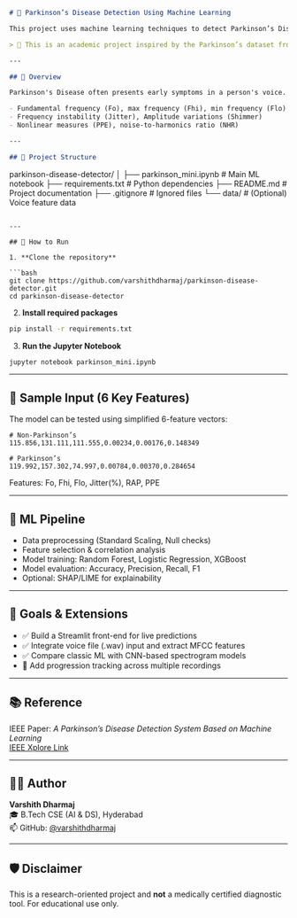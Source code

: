 ```markdown
# 🧠 Parkinson’s Disease Detection Using Machine Learning

This project uses machine learning techniques to detect Parkinson’s Disease (PD) based on vocal biomarkers. It leverages biomedical voice features like jitter, shimmer, and pitch, enabling early-stage detection through predictive analytics.

> 🚨 This is an academic project inspired by the Parkinson’s dataset from UCI Machine Learning Repository and builds on techniques discussed in [this IEEE reference](https://ieeexplore.ieee.org/document/10863299), but is independently implemented.

---

## 🚀 Overview

Parkinson's Disease often presents early symptoms in a person's voice. This project aims to classify individuals as having Parkinson’s or not, using a range of voice features such as:

- Fundamental frequency (Fo), max frequency (Fhi), min frequency (Flo)
- Frequency instability (Jitter), Amplitude variations (Shimmer)
- Nonlinear measures (PPE), noise-to-harmonics ratio (NHR)

---

## 📁 Project Structure

```
parkinson-disease-detector/
│
├── parkinson_mini.ipynb        # Main ML notebook
├── requirements.txt            # Python dependencies
├── README.md                   # Project documentation
├── .gitignore                  # Ignored files
└── data/                       # (Optional) Voice feature data
```

---

## 🔧 How to Run

1. **Clone the repository**

```bash
git clone https://github.com/varshithdharmaj/parkinson-disease-detector.git
cd parkinson-disease-detector
```

2. **Install required packages**

```bash
pip install -r requirements.txt
```

3. **Run the Jupyter Notebook**

```bash
jupyter notebook parkinson_mini.ipynb
```

---

## 🧪 Sample Input (6 Key Features)

The model can be tested using simplified 6-feature vectors:

```
# Non-Parkinson’s
115.856,131.111,111.555,0.00234,0.00176,0.148349

# Parkinson’s
119.992,157.302,74.997,0.00784,0.00370,0.284654
```

Features: Fo, Fhi, Flo, Jitter(%), RAP, PPE

---

## 🧠 ML Pipeline

- Data preprocessing (Standard Scaling, Null checks)
- Feature selection & correlation analysis
- Model training: Random Forest, Logistic Regression, XGBoost
- Model evaluation: Accuracy, Precision, Recall, F1
- Optional: SHAP/LIME for explainability

---

## 🎯 Goals & Extensions

- ✅ Build a Streamlit front-end for live predictions
- ✅ Integrate voice file (.wav) input and extract MFCC features
- ✅ Compare classic ML with CNN-based spectrogram models
- 🔬 Add progression tracking across multiple recordings

---

## 📚 Reference

IEEE Paper: *A Parkinson’s Disease Detection System Based on Machine Learning*  
[IEEE Xplore Link](https://ieeexplore.ieee.org/document/10863299)

---

## 🙋‍♂️ Author

**Varshith Dharmaj**  
🎓 B.Tech CSE (AI & DS), Hyderabad  
📫 GitHub: [@varshithdharmaj](https://github.com/varshithdharmaj)

---

## 🛡 Disclaimer

This is a research-oriented project and **not** a medically certified diagnostic tool. For educational use only.

```

